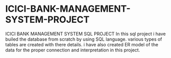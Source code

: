 # ICICI-BANK-MANAGEMENT-SYSTEM-PROJECT
ICICI BANK MANAGEMENT SYSTEM SQL PROJECT 
In this sql project i have builed the database from scratch by using SQL language. various types of tables are created with there details. i have also created ER model of the data for the proper connection and interpretation in this project.
